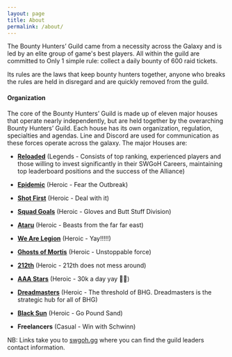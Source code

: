 ```yaml
---
layout: page
title: About
permalink: /about/
---
```

The Bounty Hunters’ Guild came from a necessity across the Galaxy and is led by an elite group of game's best players. All within the guild are committed to Only 1 simple rule: collect a daily bounty of 600 raid tickets. 

Its rules are the laws that keep bounty hunters together, anyone who breaks the rules are held in disregard and are quickly removed from the guild.

#### Organization

The core of the Bounty Hunters’ Guild is made up of eleven major houses that operate nearly independently, but are held together by the overarching Bounty Hunters’ Guild. Each house has its own organization, regulation, specialties and agendas. Line and Discord are used for communication as these forces operate across the galaxy. The major Houses are:

* <a href="https://swgoh.gg/g/24483/bhg-reloaded/" target="_blank"><B>Reloaded</B></a> (Legends - Consists of top ranking, experienced players and those willing to invest significantly in their SWGoH Careers, maintaining top leaderboard positions and the success of the Alliance)

* <a href="https://swgoh.gg/g/9902/bhg-epidemic/" target="_blank"><B>Epidemic</B></a> (Heroic - Fear the Outbreak)

* <a href="https://swgoh.gg/g/1504/bhg-shot-first/" target="_blank"><B>Shot First</B></a> (Heroic - Deal with it)

* <a href="https://swgoh.gg/g/13295/bhg-squad-g0als/" target="_blank"><B>Squad Goals</B></a> (Heroic - Gloves and Butt Stuff Division)

* <a href="https://swgoh.gg/g/1224/bhg-ataru/" target="_blank"><B>Ataru</B></a> (Heroic - Beasts from the far far east)

* <a href="https://swgoh.gg/g/7343/bhg-we-are-legion/" target="_blank"><B>We Are Legion</B></a> (Heroic - Yay!!!!!)

* <a href="https://swgoh.gg/g/16188/bhg-ghosts-of-mortis/" target="_blank"><B>Ghosts of Mortis</B></a> (Heroic - Unstoppable force)

* <a href="https://swgoh.gg/g/14933/bhg-212th/" target="_blank"><B>212th</B></a> (Heroic - 212th does not mess around)

* <a href="https://swgoh.gg/g/1580/bhg-aaa-stars/" target="_blank"><B>AAA Stars</B></a> (Heroic - 30k a day yay 😬😉)

* <a href="https://swgoh.gg/g/34/bhg-dreadmasters/" target="_blank"><B>Dreadmasters</B></a> (Heroic - The threshold of BHG. Dreadmasters is the strategic hub for all of BHG)

* <a href="https://swgoh.gg/g/10721/bhg-black-sun/" target="_blank"><B>Black Sun</B></a> (Heroic - Go Pound Sand)

* <B>Freelancers</B> (Casual - Win with Schwinn)

NB: Links take you to [swgoh.gg](https://swgoh.gg/) where you can find the guild leaders contact information.
